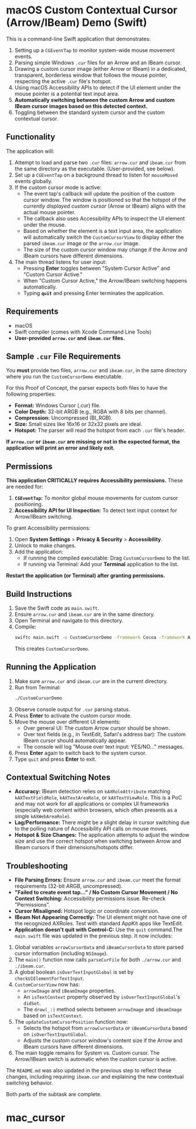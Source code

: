# macOS Custom Contextual Cursor (Arrow/IBeam) Demo (Swift)

This is a command-line Swift application that demonstrates:
1.  Setting up a `CGEventTap` to monitor system-wide mouse movement events.
2.  Parsing simple Windows `.cur` files for an Arrow and an IBeam cursor.
3.  Drawing a custom cursor image (either Arrow or IBeam) in a dedicated, transparent, borderless window that follows the mouse pointer, respecting the active `.cur` file's hotspot.
4.  Using macOS Accessibility APIs to detect if the UI element under the mouse pointer is a potential text input area.
5.  **Automatically switching between the custom Arrow and custom IBeam cursor images based on this detected context.**
6.  Toggling between the standard system cursor and the custom contextual cursor.

## Functionality

The application will:
1.  Attempt to load and parse two `.cur` files: `arrow.cur` and `ibeam.cur` from the same directory as the executable. (User-provided, see below).
2.  Set up a `CGEventTap` on a background thread to listen for `mouseMoved` events globally.
3.  If the custom cursor mode is active:
    *   The event tap's callback will update the position of the custom cursor window. The window is positioned so that the hotspot of the *currently displayed custom cursor* (Arrow or IBeam) aligns with the actual mouse pointer.
    *   The callback also uses Accessibility APIs to inspect the UI element under the mouse.
    *   Based on whether the element is a text input area, the application will automatically switch the `CustomCursorView` to display either the parsed `ibeam.cur` image or the `arrow.cur` image.
    *   The size of the custom cursor window may change if the Arrow and IBeam cursors have different dimensions.
4.  The main thread listens for user input:
    *   Pressing **Enter** toggles between "System Cursor Active" and "Custom Cursor Active."
    *   When "Custom Cursor Active," the Arrow/IBeam switching happens automatically.
    *   Typing **`quit`** and pressing Enter terminates the application.

## Requirements

* macOS
* Swift compiler (comes with Xcode Command Line Tools)
* **User-provided `arrow.cur` and `ibeam.cur` files.**

## Sample `.cur` File Requirements

You **must** provide two files, `arrow.cur` and `ibeam.cur`, in the same directory where you run the `CustomCursorDemo` executable.

For this Proof of Concept, the parser expects both files to have the following properties:
*   **Format:** Windows Cursor (.cur) file.
*   **Color Depth:** 32-bit ARGB (e.g., RGBA with 8 bits per channel).
*   **Compression:** Uncompressed (BI_RGB).
*   **Size:** Small sizes like 16x16 or 32x32 pixels are ideal.
*   **Hotspot:** The parser will read the hotspot from each `.cur` file's header.

**If `arrow.cur` or `ibeam.cur` are missing or not in the expected format, the application will print an error and likely exit.**

## Permissions

**This application CRITICALLY requires Accessibility permissions.** These are needed for:
1.  **`CGEventTap`:** To monitor global mouse movements for custom cursor positioning.
2.  **Accessibility API for UI Inspection:** To detect text input context for Arrow/IBeam switching.

To grant Accessibility permissions:
1.  Open **System Settings** > **Privacy & Security** > **Accessibility**.
2.  Unlock to make changes.
3.  Add the application:
    *   If running the compiled executable: Drag `CustomCursorDemo` to the list.
    *   If running via Terminal: Add your **Terminal** application to the list.

**Restart the application (or Terminal) after granting permissions.**

## Build Instructions

1.  Save the Swift code as `main.swift`.
2.  Ensure `arrow.cur` and `ibeam.cur` are in the same directory.
3.  Open Terminal and navigate to this directory.
4.  Compile:
    ```bash
    swiftc main.swift -o CustomCursorDemo -framework Cocoa -framework ApplicationServices
    ```
    This creates `CustomCursorDemo`.

## Running the Application

1.  Make sure `arrow.cur` and `ibeam.cur` are in the current directory.
2.  Run from Terminal:
    ```bash
    ./CustomCursorDemo
    ```
3.  Observe console output for `.cur` parsing status.
4.  Press **Enter** to activate the custom cursor mode.
5.  Move the mouse over different UI elements:
    *   Over general UI: The custom Arrow cursor should be shown.
    *   Over text fields (e.g., in TextEdit, Safari's address bar): The custom IBeam cursor should automatically appear.
    *   The console will log "Mouse over text input: YES/NO..." messages.
6.  Press **Enter** again to switch back to the system cursor.
7.  Type `quit` and press **Enter** to exit.

## Contextual Switching Notes

*   **Accuracy:** IBeam detection relies on `kAXRoleAttribute` matching `kAXTextFieldRole`, `kAXTextAreaRole`, or `kAXTextViewRole`. This is a PoC and may not work for all applications or complex UI frameworks (especially web content within browsers, which often presents as a single `kAXWebAreaRole`).
*   **Lag/Performance:** There might be a slight delay in cursor switching due to the polling nature of Accessibility API calls on mouse moves.
*   **Hotspot & Size Changes:** The application attempts to adjust the window size and use the correct hotspot when switching between Arrow and IBeam cursors if their dimensions/hotspots differ.

## Troubleshooting

*   **File Parsing Errors:** Ensure `arrow.cur` and `ibeam.cur` meet the format requirements (32-bit ARGB, uncompressed).
*   **"Failed to create event tap..." / No Custom Cursor Movement / No Context Switching:** Accessibility permissions issue. Re-check "Permissions".
*   **Cursor Misaligned:** Hotspot logic or coordinate conversion.
*   **IBeam Not Appearing Correctly:** The UI element might not have one of the recognized AXRoles. Test with standard AppKit apps like TextEdit.
*   **Application doesn't quit with Control-C:** Use the `quit` command.The `main.swift` file was updated in the previous step. It now includes:
1.  Global variables `arrowCursorData` and `iBeamCursorData` to store parsed cursor information (including `NSImage`).
2.  The `main()` function now calls `parseCurFile` for both `./arrow.cur` and `./ibeam.cur`.
3.  A global boolean `isOverTextInputGlobal` is set by `checkUIElementForTextInput`.
4.  `CustomCursorView` now has:
    *   `arrowImage` and `iBeamImage` properties.
    *   An `isTextContext` property observed by `isOverTextInputGlobal`'s `didSet`.
    *   The `draw(_:)` method selects between `arrowImage` and `iBeamImage` based on `isTextContext`.
5.  The `updateCustomCursorPosition` function now:
    *   Selects the hotspot from `arrowCursorData` or `iBeamCursorData` based on `isOverTextInputGlobal`.
    *   Adjusts the custom cursor window's content size if the Arrow and IBeam cursors have different dimensions.
6.  The main toggle remains for System vs. Custom cursor. The Arrow/IBeam switch is automatic when the custom cursor is active.

The `README.md` was also updated in the previous step to reflect these changes, including requiring `ibeam.cur` and explaining the new contextual switching behavior.

Both parts of the subtask are complete.
# mac_cursor
